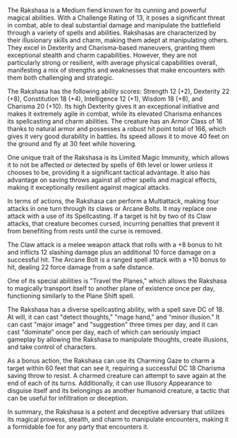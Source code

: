 The Rakshasa is a Medium fiend known for its cunning and powerful magical abilities. With a Challenge Rating of 13, it poses a significant threat in combat, able to deal substantial damage and manipulate the battlefield through a variety of spells and abilities. Rakshasas are characterized by their illusionary skills and charm, making them adept at manipulating others. They excel in Dexterity and Charisma-based maneuvers, granting them exceptional stealth and charm capabilities. However, they are not particularly strong or resilient, with average physical capabilities overall, manifesting a mix of strengths and weaknesses that make encounters with them both challenging and strategic.

The Rakshasa has the following ability scores: Strength 12 (+2), Dexterity 22 (+8), Constitution 18 (+4), Intelligence 12 (+1), Wisdom 18 (+8), and Charisma 20 (+10). Its high Dexterity gives it an exceptional initiative and makes it extremely agile in combat, while its elevated Charisma enhances its spellcasting and charm abilities. The creature has an Armor Class of 16 thanks to natural armor and possesses a robust hit point total of 166, which gives it very good durability in battles. Its speed allows it to move 40 feet on the ground and fly at 30 feet while hovering.

One unique trait of the Rakshasa is its Limited Magic Immunity, which allows it to not be affected or detected by spells of 6th level or lower unless it chooses to be, providing it a significant tactical advantage. It also has advantage on saving throws against all other spells and magical effects, making it exceptionally resilient against magical attacks.

In terms of actions, the Rakshasa can perform a Multiattack, making four attacks in one turn through its claws or Arcane Bolts. It may replace one attack with a use of its Spellcasting. If a target is hit by two of its Claw attacks, that creature becomes cursed, incurring penalties that prevent it from benefiting from rests until the curse is removed.

The Claw attack is a melee weapon attack that rolls with a +8 bonus to hit and inflicts 12 slashing damage plus an additional 10 force damage on a successful hit. The Arcane Bolt is a ranged spell attack with a +10 bonus to hit, dealing 22 force damage from a safe distance.

One of its special abilities is "Travel the Planes," which allows the Rakshasa to magically transport itself to another plane of existence once per day, functioning similarly to the Plane Shift spell.

The Rakshasa has a diverse spellcasting ability, with a spell save DC of 18. At will, it can cast "detect thoughts," "mage hand," and "minor illusion." It can cast "major image" and "suggestion" three times per day, and it can cast "dominate" once per day, each of which can seriously impact gameplay by allowing the Rakshasa to manipulate thoughts, create illusions, and take control of characters.

As a bonus action, the Rakshasa can use its Charming Gaze to charm a target within 60 feet that can see it, requiring a successful DC 18 Charisma saving throw to resist. A charmed creature can attempt to save again at the end of each of its turns. Additionally, it can use Illusory Appearance to disguise itself and its belongings as another humanoid creature, a tactic that can be useful for infiltration or deception.

In summary, the Rakshasa is a potent and deceptive adversary that utilizes its magical prowess, stealth, and charm to manipulate encounters, making it a formidable foe for any party that encounters it.